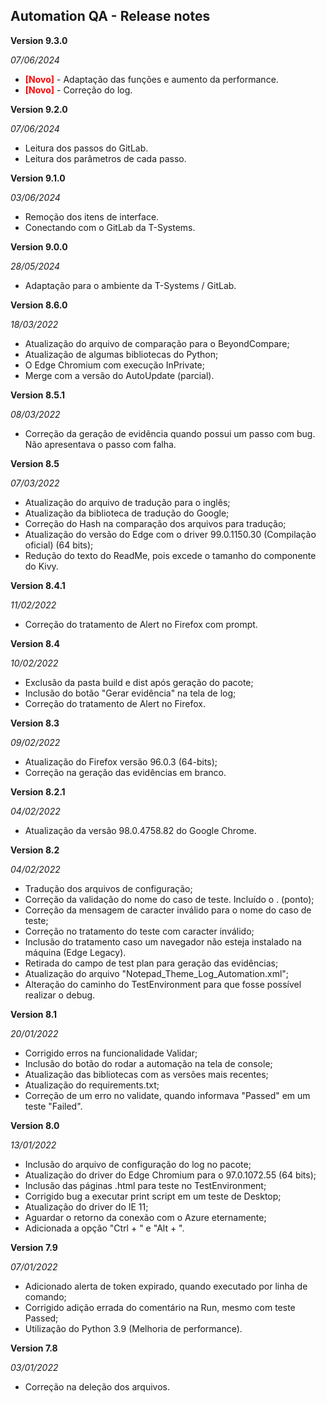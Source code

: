 Automation QA - Release notes
----
**Version 9.3.0**                            

<em>07/06/2024</em>
- <font color='red'>__[Novo]__</font> - Adaptação das funções e aumento da performance.
- <font color='red'>__[Novo]__</font> - Correção do log.

**Version 9.2.0**

<em>07/06/2024</em>
- Leitura dos passos do GitLab.
- Leitura dos parâmetros de cada passo.

**Version 9.1.0**
                                           
<em>03/06/2024</em>
- Remoção dos itens de interface.
- Conectando com o GitLab da T-Systems.

**Version 9.0.0**                            
                                           
<em>28/05/2024</em>
- Adaptação para o ambiente da T-Systems / GitLab.

**Version 8.6.0**                            
                                           
<em>18/03/2022</em>
- Atualização do arquivo de comparação para o BeyondCompare;
- Atualização de algumas bibliotecas do Python;
- O Edge Chromium com execução InPrivate;
- Merge com a versão do AutoUpdate (parcial).

**Version 8.5.1**                            
                                           
<em>08/03/2022</em>
- Correção da geração de evidência quando possui um passo com bug. Não apresentava o passo com falha.

**Version 8.5**                            
                                           
<em>07/03/2022</em>
- Atualização do arquivo de tradução para o inglês;
- Atualização da biblioteca de tradução do Google;
- Correção do Hash na comparação dos arquivos para tradução;
- Atualização do versão do Edge com o driver 99.0.1150.30 (Compilação oficial) (64 bits);
- Redução do texto do ReadMe, pois excede o tamanho do componente do Kivy.

**Version 8.4.1**                            
                                           
<em>11/02/2022</em>
- Correção do tratamento de Alert no Firefox com prompt.
 
**Version 8.4**                            
                                           
<em>10/02/2022</em>
- Exclusão da pasta build e dist após geração do pacote;
- Inclusão do botão "Gerar evidência" na tela de log; 
- Correção do tratamento de Alert no Firefox. 

**Version 8.3**                            
                                           
<em>09/02/2022</em>
- Atualização do Firefox versão 96.0.3 (64-bits);
- Correção na geração das evidências em branco.

**Version 8.2.1**                            
                                           
<em>04/02/2022</em>
- Atualização da versão 98.0.4758.82 do Google Chrome.

**Version 8.2**                            
                                           
<em>04/02/2022</em>  

- Tradução dos arquivos de configuração;
- Correção da validação do nome do caso de teste. Incluído o . (ponto);
- Correção da mensagem de caracter inválido para o nome do caso de teste;
- Correção no tratamento do teste com caracter inválido;
- Inclusão do tratamento caso um navegador não esteja instalado na máquina (Edge Legacy).
- Retirada do campo de test plan para geração das evidências;
- Atualização do arquivo "Notepad_Theme_Log_Automation.xml";
- Alteração do caminho do TestEnvironment para que fosse possível realizar o debug.

**Version 8.1**                            
                                           
<em>20/01/2022</em>  

- Corrigido erros na funcionalidade Validar;
- Inclusão do botão do rodar a automação na tela de console;
- Atualização das bibliotecas com as versões mais recentes;
- Atualização do requirements.txt;
- Correção de um erro no validate, quando informava "Passed" em um teste "Failed".

**Version 8.0**                            
                                           
<em>13/01/2022</em>  

- Inclusão do arquivo de configuração do log no pacote;
- Atualização do driver do Edge Chromium para o 97.0.1072.55 (64 bits);
- Inclusão das páginas .html para teste no TestEnvironment;
- Corrigido bug a executar print script em um teste de Desktop;
- Atualização do driver do IE 11;
- Aguardar o retorno da conexão com o Azure eternamente;  
- Adicionada a opção "Ctrl + <qualquer tecla>" e "Alt + <qualquer tecla>".

**Version 7.9**                            
                                           
<em>07/01/2022</em>                        
                                            
- Adicionado alerta de token expirado, quando executado por linha de comando;
- Corrigido adição errada do comentário na Run, mesmo com teste Passed;
- Utilização do Python 3.9 (Melhoria de performance).

**Version 7.8**                            
                                           
<em>03/01/2022</em>
                                            
- Correção na deleção dos arquivos. 